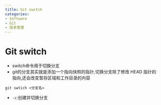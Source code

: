 ```yaml
---
title: Git switch
categories:
- Software
- Git
- 版本管理
---
```

# Git switch

- switch命令用于切换分支
- git的分支其实就是添加一个指向快照的指针,切换分支除了修改 HEAD 指针的指向,还会改变暂存区域和工作目录的内容

 ```shell
 git swtich <分支名>
 ```

- `-c`:创建并切换分支

